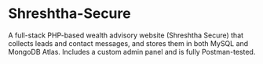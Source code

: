 # Shreshtha-Secure
A full-stack PHP-based wealth advisory website (Shreshtha Secure) that collects leads and contact messages, and stores them in both MySQL and MongoDB Atlas. Includes a custom admin panel and is fully Postman-tested.
